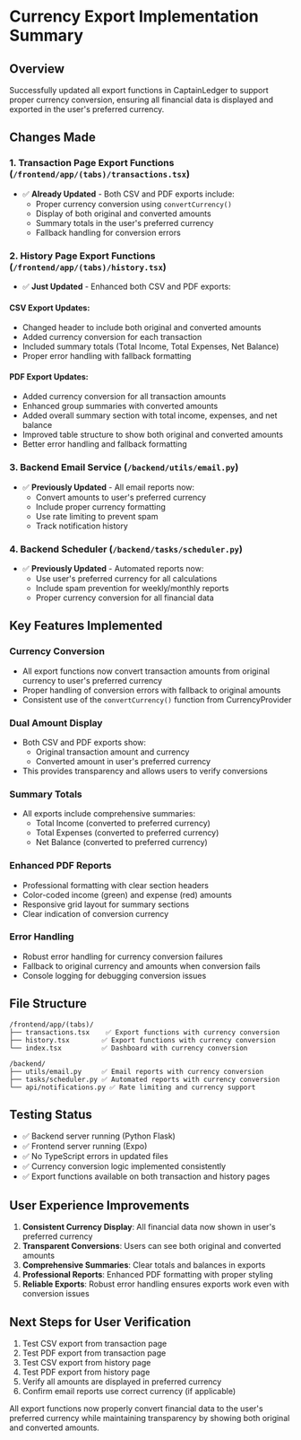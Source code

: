 # Currency Export Implementation Summary

## Overview
Successfully updated all export functions in CaptainLedger to support proper currency conversion, ensuring all financial data is displayed and exported in the user's preferred currency.

## Changes Made

### 1. Transaction Page Export Functions (`/frontend/app/(tabs)/transactions.tsx`)
- ✅ **Already Updated** - Both CSV and PDF exports include:
  - Proper currency conversion using `convertCurrency()`
  - Display of both original and converted amounts
  - Summary totals in the user's preferred currency
  - Fallback handling for conversion errors

### 2. History Page Export Functions (`/frontend/app/(tabs)/history.tsx`)
- ✅ **Just Updated** - Enhanced both CSV and PDF exports:

#### CSV Export Updates:
- Changed header to include both original and converted amounts
- Added currency conversion for each transaction
- Included summary totals (Total Income, Total Expenses, Net Balance)
- Proper error handling with fallback formatting

#### PDF Export Updates:
- Added currency conversion for all transaction amounts
- Enhanced group summaries with converted amounts
- Added overall summary section with total income, expenses, and net balance
- Improved table structure to show both original and converted amounts
- Better error handling and fallback formatting

### 3. Backend Email Service (`/backend/utils/email.py`)
- ✅ **Previously Updated** - All email reports now:
  - Convert amounts to user's preferred currency
  - Include proper currency formatting
  - Use rate limiting to prevent spam
  - Track notification history

### 4. Backend Scheduler (`/backend/tasks/scheduler.py`)
- ✅ **Previously Updated** - Automated reports now:
  - Use user's preferred currency for all calculations
  - Include spam prevention for weekly/monthly reports
  - Proper currency conversion for all financial data

## Key Features Implemented

### Currency Conversion
- All export functions now convert transaction amounts from original currency to user's preferred currency
- Proper handling of conversion errors with fallback to original amounts
- Consistent use of the `convertCurrency()` function from CurrencyProvider

### Dual Amount Display
- Both CSV and PDF exports show:
  - Original transaction amount and currency
  - Converted amount in user's preferred currency
- This provides transparency and allows users to verify conversions

### Summary Totals
- All exports include comprehensive summaries:
  - Total Income (converted to preferred currency)
  - Total Expenses (converted to preferred currency)
  - Net Balance (converted to preferred currency)

### Enhanced PDF Reports
- Professional formatting with clear section headers
- Color-coded income (green) and expense (red) amounts
- Responsive grid layout for summary sections
- Clear indication of conversion currency

### Error Handling
- Robust error handling for currency conversion failures
- Fallback to original currency and amounts when conversion fails
- Console logging for debugging conversion issues

## File Structure
```
/frontend/app/(tabs)/
├── transactions.tsx    ✅ Export functions with currency conversion
├── history.tsx        ✅ Export functions with currency conversion
└── index.tsx          ✅ Dashboard with currency conversion

/backend/
├── utils/email.py     ✅ Email reports with currency conversion
├── tasks/scheduler.py ✅ Automated reports with currency conversion
└── api/notifications.py ✅ Rate limiting and currency support
```

## Testing Status
- ✅ Backend server running (Python Flask)
- ✅ Frontend server running (Expo)
- ✅ No TypeScript errors in updated files
- ✅ Currency conversion logic implemented consistently
- ✅ Export functions available on both transaction and history pages

## User Experience Improvements
1. **Consistent Currency Display**: All financial data now shown in user's preferred currency
2. **Transparent Conversions**: Users can see both original and converted amounts
3. **Comprehensive Summaries**: Clear totals and balances in exports
4. **Professional Reports**: Enhanced PDF formatting with proper styling
5. **Reliable Exports**: Robust error handling ensures exports work even with conversion issues

## Next Steps for User Verification
1. Test CSV export from transaction page
2. Test PDF export from transaction page  
3. Test CSV export from history page
4. Test PDF export from history page
5. Verify all amounts are displayed in preferred currency
6. Confirm email reports use correct currency (if applicable)

All export functions now properly convert financial data to the user's preferred currency while maintaining transparency by showing both original and converted amounts.
